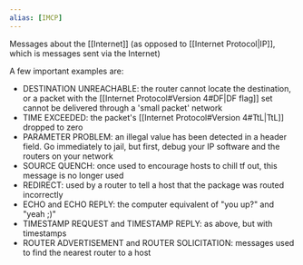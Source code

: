 ```yaml
---
alias: [IMCP]
---
```

Messages about the [[Internet]] (as opposed to [[Internet Protocol|IP]], which is messages sent via the Internet)

A few important examples are:
- DESTINATION UNREACHABLE: the router cannot locate the destination, or a packet with the [[Internet Protocol#Version 4#DF|DF flag]] set cannot be delivered through a 'small packet' network
- TIME EXCEEDED: the packet's [[Internet Protocol#Version 4#TtL|TtL]] dropped to zero
- PARAMETER PROBLEM: an illegal value has been detected in a header field. Go immediately to jail, but first, debug your IP software and the routers on your network
- SOURCE QUENCH: once used to encourage hosts to chill tf out, this message is no longer used
- REDIRECT: used by a router to tell a host that the package was routed incorrectly
- ECHO and ECHO REPLY: the computer equivalent of "you up?" and "yeah ;)"
- TIMESTAMP REQUEST and TIMESTAMP REPLY: as above, but with timestamps
- ROUTER ADVERTISEMENT and ROUTER SOLICITATION: messages used to find the nearest router to a host

